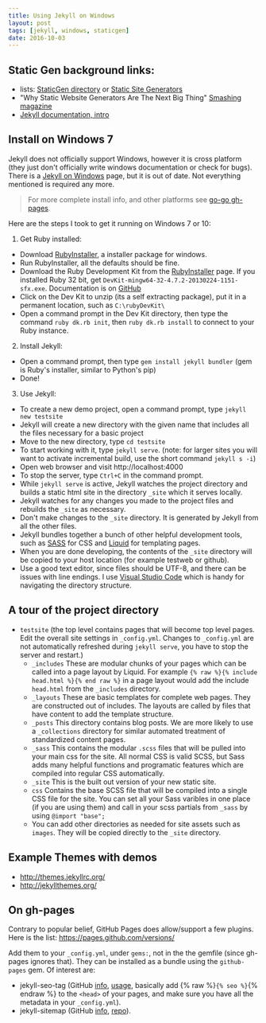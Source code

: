 ```yaml
---
title: Using Jekyll on Windows
layout: post
tags: [jekyll, windows, staticgen]
date: 2016-10-03
---
```


## Static Gen background links:

- lists: [StaticGen directory](https://www.staticgen.com/about) or [Static Site Generators](https://staticsitegenerators.net/)
- "Why Static Website Generators Are The Next Big Thing" [Smashing magazine](https://www.smashingmagazine.com/2015/11/modern-static-website-generators-next-big-thing/)
- [Jekyll documentation, intro](https://jekyllrb.com/docs/home/)

## Install on Windows 7 

Jekyll does not officially support Windows, however it is cross platform (they just don't officially write windows documentation or check for bugs). 
There is a [Jekyll on Windows](https://jekyllrb.com/docs/windows/#installation) page, but it is out of date. Not everything mentioned is required any more.

> For more complete install info, and other platforms see [go-go gh-pages](https://evanwill.github.io/go-go-ghpages/0-prep.html).

Here are the steps I took to get it running on Windows 7 or 10:

1. Get Ruby installed:
  - Download [RubyInstaller](http://rubyinstaller.org/downloads/), a installer package for windows.
  - Run RubyInstaller, all the defaults should be fine.
  - Download the Ruby Development Kit from the [RubyInstaller](http://rubyinstaller.org/downloads/) page. If you installed Ruby 32 bit, get `DevKit-mingw64-32-4.7.2-20130224-1151-sfx.exe`. Documentation is on [GitHub](https://github.com/oneclick/rubyinstaller/wiki/Development-Kit)
  - Click on the Dev Kit to unzip (its a self extracting package), put it in a permanent location, such as `C:\rubyDevKit\`
  - Open a command prompt in the Dev Kit directory, then type the command `ruby dk.rb init`, then `ruby dk.rb install` to connect to your Ruby instance.

2. Install Jekyll:
  - Open a command prompt, then type `gem install jekyll bundler` (gem is Ruby's installer, similar to Python's pip)
  - Done!

3. Use Jekyll:
  - To create a new demo project, open a command prompt, type `jekyll new testsite` 
  - Jekyll will create a new directory with the given name that includes all the files necessary for a basic project
  - Move to the new directory, type `cd testsite`
  - To start working with it, type `jekyll serve`. (note: for larger sites you will want to activate incremental build, use the short command `jekyll s -i`)
  - Open web browser and visit http://localhost:4000 
  - To stop the server, type `Ctrl+C` in the command prompt.
  - While `jekyll serve` is active, Jekyll watches the project directory and builds a static html site in the directory `_site` which it serves locally. 
  - Jekyll watches for any changes you made to the project files and rebuilds the `_site` as necessary.
  - Don't make changes to the `_site` directory. It is generated by Jekyll from all the other files. 
  - Jekyll bundles together a bunch of other helpful development tools, such as [SASS](http://sass-lang.com/) for CSS and [Liquid](https://shopify.github.io/liquid/) for templating pages. 
  - When you are done developing, the contents of the `_site` directory will be copied to your host location (for example testweb or github).
  - Use a good text editor, since files should be UTF-8, and there can be issues with line endings. I use [Visual Studio Code](https://code.visualstudio.com/) which is handy for navigating the directory structure.

## A tour of the project directory

- `testsite` (the top level contains pages that will become top level pages. Edit the overall site settings in `_config.yml`. Changes to `_config.yml` are not automatically refreshed during `jekyll serve`, you have to stop the server and restart.)
  - `_includes` These are modular chunks of your pages which can be called into a page layout by Liquid. For example `{% raw %}{% include head.html %}{% end raw %}` in a page layout would add the include `head.html` from the `_includes` directory.
  - `_layouts` These are basic templates for complete web pages. They are constructed out of includes. The layouts are called by files that have content to add the template structure.
  - `_posts` This directory contains blog posts. We are more likely to use a `_collections` directory for similar automated treatment of standardized content pages.
  - `_sass` This contains the modular `.scss` files that will be pulled into your main css for the site. All normal CSS is valid SCSS, but Sass adds many helpful functions and programatic features which are compiled into regular CSS automatically. 
  - `_site` This is the built out version of your new static site. 
  - `css` Contains the base SCSS file that will be compiled into a single CSS file for the site. You can set all your Sass varibles in one place (if you are using them) and call in your scss partials from `_sass` by using `@import "base";`
  - You can add other directories as needed for site assets such as `images`. They will be copied directly to the `_site` directory.

## Example Themes with demos

- <http://themes.jekyllrc.org/>
- <http://jekyllthemes.org/>

## On gh-pages

Contrary to popular belief, GitHub Pages does allow/support a few plugins.
Here is the list: <https://pages.github.com/versions/>

Add them to your `_config.yml`, under `gems:`, not in the the gemfile (since gh-pages ignores that).
They can be installed as a bundle using the `github-pages` gem.
Of interest are: 
- jekyll-seo-tag (GitHub [info](https://help.github.com/articles/search-engine-optimization-for-github-pages/), [usage](https://github.com/jekyll/jekyll-seo-tag/blob/master/docs/usage.md), basically add {% raw %}`{% seo %}`{% endraw %} to the `<head>` of your pages, and make sure you have all the metadata in your `_config.yml`).
- jekyll-sitemap (GitHub [info](https://help.github.com/articles/sitemaps-for-github-pages/), [repo](https://github.com/jekyll/jekyll-sitemap)).
